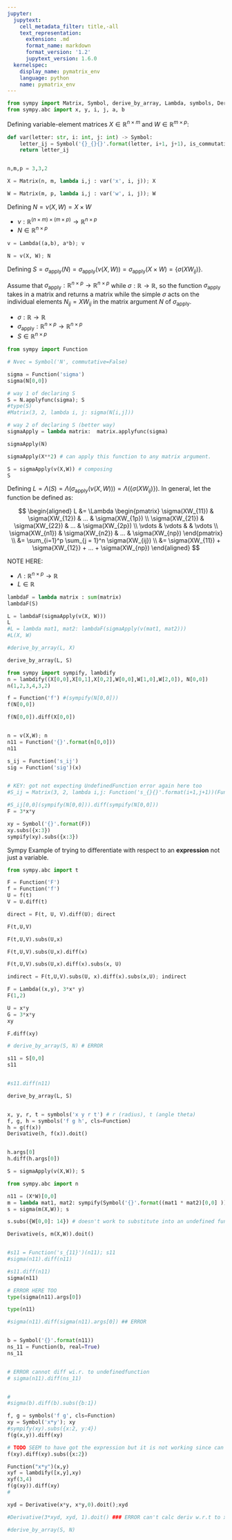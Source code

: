 ```yaml
---
jupyter:
  jupytext:
    cell_metadata_filter: title,-all
    text_representation:
      extension: .md
      format_name: markdown
      format_version: '1.2'
      jupytext_version: 1.6.0
  kernelspec:
    display_name: pymatrix_env
    language: python
    name: pymatrix_env
---
```


```python title="codecell"
from sympy import Matrix, Symbol, derive_by_array, Lambda, symbols, Derivative, diff
from sympy.abc import x, y, i, j, a, b
```

<!-- #region markdown -->

Defining variable-element matrices $X \in \mathbb{R}^{n \times m}$ and $W \in \mathbb{R}^{m \times p}$:
<!-- #endregion -->
```python title="codecell"
def var(letter: str, i: int, j: int) -> Symbol:
    letter_ij = Symbol('{}_{}{}'.format(letter, i+1, j+1), is_commutative=True)
    return letter_ij


n,m,p = 3,3,2

X = Matrix(n, m, lambda i,j : var('x', i, j)); X
```
```python title="codecell"
W = Matrix(m, p, lambda i,j : var('w', i, j)); W
```

<!-- #region markdown -->
Defining $N = \nu(X, W) = X \times W$

* $\nu : \mathbb{R}^{(n \times m) \times (m \times p)} \rightarrow \mathbb{R}^{n \times p}$
* $N \in \mathbb{R}^{n \times p}$
<!-- #endregion -->
```python title="codecell"
v = Lambda((a,b), a*b); v
```

```python title="codecell"
N = v(X, W); N
```

<!-- #region markdown -->

Defining $S = \sigma_{\text{apply}}(N) = \sigma_{\text{apply}}(\nu(X,W)) = \sigma_\text{apply}(X \times W) = \Big \{ \sigma(XW_{ij}) \Big\}$.


Assume that $\sigma_{\text{apply}} : \mathbb{R}^{n \times p} \rightarrow \mathbb{R}^{n \times p}$ while $\sigma : \mathbb{R} \rightarrow \mathbb{R}$, so the function $\sigma_{\text{apply}}$ takes in a matrix and returns a matrix while the simple $\sigma$ acts on the individual elements $N_{ij} = XW_{ij}$ in the matrix argument $N$ of $\sigma_{\text{apply}}$.

* $\sigma : \mathbb{R} \rightarrow \mathbb{R}$
* $\sigma_\text{apply} : \mathbb{R}^{n \times p} \rightarrow \mathbb{R}^{n \times p}$
* $S \in \mathbb{R}^{n \times p}$
<!-- #endregion -->
```python title="codecell"
from sympy import Function

# Nvec = Symbol('N', commutative=False)

sigma = Function('sigma')
sigma(N[0,0])
```

```python title="codecell"
# way 1 of declaring S
S = N.applyfunc(sigma); S
#type(S)
#Matrix(3, 2, lambda i, j: sigma(N[i,j]))
```
```python title="codecell"
# way 2 of declaring S (better way)
sigmaApply = lambda matrix:  matrix.applyfunc(sigma)

sigmaApply(N)
```

```python title="codecell"
sigmaApply(X**2) # can apply this function to any matrix argument.
```
```python title="codecell"
S = sigmaApply(v(X,W)) # composing
S
```

<!-- #region markdown -->
Defining $L = \Lambda(S) = \Lambda(\sigma_\text{apply}(\nu(X,W))) = \Lambda \Big(\Big \{ \sigma(XW_{ij}) \Big\} \Big)$. In general, let the function be defined as:

$$
\begin{aligned}
L &= \Lambda \begin{pmatrix}
   \sigma(XW_{11}) & \sigma(XW_{12}) & ... & \sigma(XW_{1p}) \\
   \sigma(XW_{21}) & \sigma(XW_{22}) & ... & \sigma(XW_{2p}) \\
   \vdots & \vdots & & \vdots \\
   \sigma(XW_{n1}) & \sigma(XW_{n2}) & ... & \sigma(XW_{np})
\end{pmatrix} \\
&= \sum_{i=1}^p \sum_{j = 1}^n  \sigma(XW_{ij}) \\
&= \sigma(XW_{11}) + \sigma{XW_{12}} + ... + \sigma(XW_{np})
\end{aligned}
$$

NOTE HERE:
* $\Lambda: \mathbb{R}^{n \times p} \rightarrow \mathbb{R}$
* $L \in \mathbb{R}$
<!-- #endregion -->
```python title="codecell"
lambdaF = lambda matrix : sum(matrix)
lambdaF(S)
```
```python title="codecell"
L = lambdaF(sigmaApply(v(X, W)))
L
#L = lambda mat1, mat2: lambdaF(sigmaApply(v(mat1, mat2)))
#L(X, W)
```


<!-- #region markdown -->

<!-- #endregion -->
```python title="codecell"
#derive_by_array(L, X)
```
```python title="codecell"
derive_by_array(L, S)
```
```python title="codecell"
from sympy import sympify, lambdify
n = lambdify((X[0,0],X[0,1],X[0,2],W[0,0],W[1,0],W[2,0]), N[0,0])
n(1,2,3,4,3,2)
```

```python title="codecell"
f = Function('f') #(sympify(N[0,0]))
f(N[0,0])
```
```python title="codecell"
f(N[0,0]).diff(X[0,0])



```

```python title="codecell"
n = v(X,W); n
n11 = Function('{}'.format(n[0,0]))
n11
```
```python title="codecell"
s_ij = Function('s_ij')
sig = Function('sig')(x)
```


```python title="codecell"

# KEY: got not expecting UndefinedFunction error again here too
#S_ij = Matrix(3, 2, lambda i,j: Function('s_{}{}'.format(i+1,j+1))(Function('{}'.format(N[i,j]))))


```

```python title="codecell"
#S_ij[0,0](sympify(N[0,0])).diff(sympify(N[0,0]))
F = 3*x*y

xy = Symbol('{}'.format(F))
xy.subs({x:3})
sympify(xy).subs({x:3})
```

<!-- #region markdown -->
Sympy Example of trying to differentiate with respect to an **expression** not just a variable.
<!-- #endregion -->
```python title="codecell"
from sympy.abc import t

F = Function('F')
f = Function('f')
U = f(t)
V = U.diff(t)

direct = F(t, U, V).diff(U); direct
```

```python title="codecell"
F(t,U,V)
```
```python title="codecell"
F(t,U,V).subs(U,x)
```
```python title="codecell"
F(t,U,V).subs(U,x).diff(x)
```
```python title="codecell"
F(t,U,V).subs(U,x).diff(x).subs(x, U)
```
```python title="codecell"
indirect = F(t,U,V).subs(U, x).diff(x).subs(x,U); indirect
```
```python title="codecell"
F = Lambda((x,y), 3*x* y)
F(1,2)
```
```python title="codecell"
U = x*y
G = 3*x*y
xy
```
```python title="codecell"
F.diff(xy)
```
```python title="codecell"
# derive_by_array(S, N) # ERROR
```

```python title="codecell"
s11 = S[0,0]
s11
```
```python title="codecell"

#s11.diff(n11)
```

```python title="codecell"
derive_by_array(L, S)
```


```python title="codecell"

x, y, r, t = symbols('x y r t') # r (radius), t (angle theta)
f, g, h = symbols('f g h', cls=Function)
h = g(f(x))
Derivative(h, f(x)).doit()



```

```python title="codecell"
h.args[0]
h.diff(h.args[0])
```


```python title="codecell"
S = sigmaApply(v(X,W)); S
```

```python title="codecell"
from sympy.abc import n

n11 = (X*W)[0,0]
m = lambda mat1, mat2: sympify(Symbol('{}'.format((mat1 * mat2)[0,0] )))
s = sigma(m(X,W)); s
```
```python title="codecell"
s.subs({W[0,0]: 14}) # doesn't work to substitute into an undefined function
```
```python title="codecell"
Derivative(s, m(X,W)).doit()
```
```python title="codecell"

#s11 = Function('s_{11}')(n11); s11
#sigma(n11).diff(n11)

#s11.diff(n11)
sigma(n11)
```
```python title="codecell"
# ERROR HERE TOO
type(sigma(n11).args[0])
```
```python title="codecell"
type(n11)
```
```python title="codecell"
#sigma(n11).diff(sigma(n11).args[0]) ## ERROR
```
```python title="codecell"

```

```python title="codecell"
b = Symbol('{}'.format(n11))
ns_11 = Function(b, real=True)
ns_11


# ERROR cannot diff wi.r. to undefinedfunction
# sigma(n11).diff(ns_11)


#
#sigma(b).diff(b).subs({b:1})
```


```python title="codecell"
f, g = symbols('f g', cls=Function)
xy = Symbol('x*y'); xy
#sympify(xy).subs({x:2, y:4})
f(g(x,y)).diff(xy)
```
```python title="codecell"
# TODO SEEM to have got the expression but it is not working since can't substitute anything .... ???
f(xy).diff(xy).subs({x:2})
```
```python title="codecell"
Function("x*y")(x,y)
xyf = lambdify([x,y],xy)
xyf(3,4)
f(g(xy)).diff(xy)
#
```

```python title="codecell"
xyd = Derivative(x*y, x*y,0).doit();xyd

#Derivative(3*xyd, xyd, 1).doit() ### ERROR can't calc deriv w.r.t to x*y
```

```python title="codecell"
#derive_by_array(S, N)




```

```python title="codecell"

```
```python title="codecell"

```
